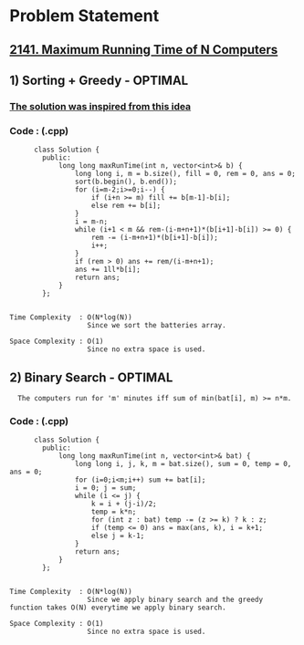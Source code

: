 # Problem Statement

## [2141. Maximum Running Time of N Computers](https://leetcode.com/problems/maximum-running-time-of-n-computers/)


## 1) Sorting + Greedy - OPTIMAL

   ### [The solution was inspired from this idea](https://leetcode.com/problems/maximum-running-time-of-n-computers/discuss/1693324/C%2B%2BJavaPython-Simple-Solution-with-Explanation)
  
        
   ### Code : (.cpp)  
      
          class Solution {
            public:
                long long maxRunTime(int n, vector<int>& b) {
                    long long i, m = b.size(), fill = 0, rem = 0, ans = 0;
                    sort(b.begin(), b.end());
                    for (i=m-2;i>=0;i--) {
                        if (i+n >= m) fill += b[m-1]-b[i];
                        else rem += b[i];
                    }
                    i = m-n;
                    while (i+1 < m && rem-(i-m+n+1)*(b[i+1]-b[i]) >= 0) {
                        rem -= (i-m+n+1)*(b[i+1]-b[i]);
                        i++;
                    }
                    if (rem > 0) ans += rem/(i-m+n+1);
                    ans += 1ll*b[i];
                    return ans;
                }
            };


    Time Complexity  : O(N*log(N))
                       Since we sort the batteries array.

    Space Complexity : O(1)
                       Since no extra space is used.
                       
                       
                       
## 2) Binary Search - OPTIMAL

      The computers run for 'm' minutes iff sum of min(bat[i], m) >= n*m.
        
   ### Code : (.cpp)  
      
          class Solution {
            public:
                long long maxRunTime(int n, vector<int>& bat) {
                    long long i, j, k, m = bat.size(), sum = 0, temp = 0, ans = 0;
                    for (i=0;i<m;i++) sum += bat[i];
                    i = 0; j = sum;
                    while (i <= j) {
                        k = i + (j-i)/2;
                        temp = k*n;
                        for (int z : bat) temp -= (z >= k) ? k : z;
                        if (temp <= 0) ans = max(ans, k), i = k+1;
                        else j = k-1;
                    }
                    return ans;
                }
            };


    Time Complexity  : O(N*log(N))
                       Since we apply binary search and the greedy function takes O(N) everytime we apply binary search.

    Space Complexity : O(1)
                       Since no extra space is used.
                       
                       
